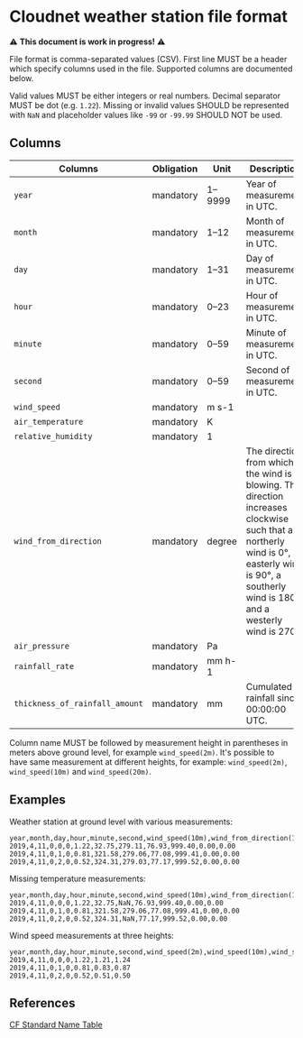 # Cloudnet weather station file format

⚠️ **This document is work in progress!** ⚠️

File format is comma-separated values (CSV).
First line MUST be a header which specify columns used in the file.
Supported columns are documented below.

Valid values MUST be either integers or real numbers.
Decimal separator MUST be dot (e.g. `1.22`).
Missing or invalid values SHOULD be represented with `NaN` and placeholder values like `-99` or `-99.99` SHOULD NOT be used.

## Columns

| Columns                        | Obligation | Unit   | Description                                                                                                                                                                                       |
| ------------------------------ | ---------- | ------ | ------------------------------------------------------------------------------------------------------------------------------------------------------------------------------------------------- |
| `year`                         | mandatory  | 1–9999 | Year of measurement in UTC.                                                                                                                                                                       |
| `month`                        | mandatory  | 1–12   | Month of measurement in UTC.                                                                                                                                                                      |
| `day`                          | mandatory  | 1–31   | Day of measurement in UTC.                                                                                                                                                                        |
| `hour`                         | mandatory  | 0–23   | Hour of measurement in UTC.                                                                                                                                                                       |
| `minute`                       | mandatory  | 0–59   | Minute of measurement in UTC.                                                                                                                                                                     |
| `second`                       | mandatory  | 0–59   | Second of measurement in UTC.                                                                                                                                                                     |
| `wind_speed`                   | mandatory  | m s-1  |                                                                                                                                                                                                   |
| `air_temperature`              | mandatory  | K      |                                                                                                                                                                                                   |
| `relative_humidity`            | mandatory  | 1      |                                                                                                                                                                                                   |
| `wind_from_direction`          | mandatory  | degree | The direction from which the wind is blowing. The direction increases clockwise such that a northerly wind is 0°, an easterly wind is 90°, a southerly wind is 180°, and a westerly wind is 270°. |
| `air_pressure`                 | mandatory  | Pa     |                                                                                                                                                                                                   |
| `rainfall_rate`                | mandatory  | mm h-1 |                                                                                                                                                                                                   |
| `thickness_of_rainfall_amount` | mandatory  | mm     | Cumulated rainfall since 00:00:00 UTC.                                                                                                                                                            |

Column name MUST be followed by measurement height in parentheses in meters above ground level, for example `wind_speed(2m)`.
It's possible to have same measurement at different heights, for example: `wind_speed(2m)`, `wind_speed(10m)` and `wind_speed(20m)`.

## Examples

Weather station at ground level with various measurements:

```csv
year,month,day,hour,minute,second,wind_speed(10m),wind_from_direction(10m),air_temperature(2m),relative_humidity(2m),air_pressure(2m),rainfall_rate(2m),thickness_of_rainfall_amount(2m)
2019,4,11,0,0,0,1.22,32.75,279.11,76.93,999.40,0.00,0.00
2019,4,11,0,1,0,0.81,321.58,279.06,77.08,999.41,0.00,0.00
2019,4,11,0,2,0,0.52,324.31,279.03,77.17,999.52,0.00,0.00
```

Missing temperature measurements:

```csv
year,month,day,hour,minute,second,wind_speed(10m),wind_from_direction(10m),air_temperature(2m),relative_humidity(2m),air_pressure(2m),rainfall_rate(2m),thickness_of_rainfall_amount(2m)
2019,4,11,0,0,0,1.22,32.75,NaN,76.93,999.40,0.00,0.00
2019,4,11,0,1,0,0.81,321.58,279.06,77.08,999.41,0.00,0.00
2019,4,11,0,2,0,0.52,324.31,NaN,77.17,999.52,0.00,0.00
```

Wind speed measurements at three heights:

```csv
year,month,day,hour,minute,second,wind_speed(2m),wind_speed(10m),wind_speed(20m)
2019,4,11,0,0,0,1.22,1.21,1.24
2019,4,11,0,1,0,0.81,0.83,0.87
2019,4,11,0,2,0,0.52,0.51,0.50
```

## References

[CF Standard Name Table](https://cfconventions.org/Data/cf-standard-names/current/build/cf-standard-name-table.html)
